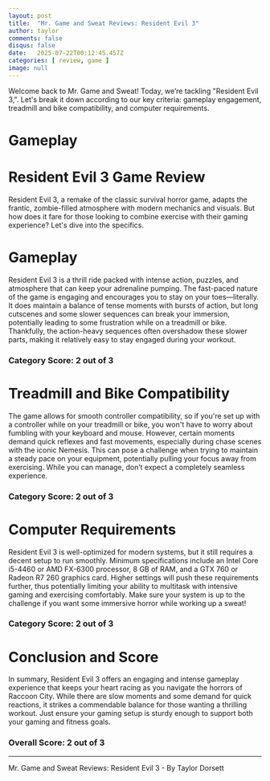 ```yaml
---
layout: post
title:  "Mr. Game and Sweat Reviews: Resident Evil 3"
author: taylor
comments: false
disqus: false
date:   2025-07-22T00:12:45.457Z
categories: [ review, game ]
image: null
---
```


Welcome back to Mr. Game and Sweat! Today, we’re tackling "Resident Evil 3,". Let's break it down according to our key criteria: gameplay engagement, treadmill and bike compatibility, and computer requirements.

# Gameplay

# Resident Evil 3 Game Review

Resident Evil 3, a remake of the classic survival horror game, adapts the frantic, zombie-filled atmosphere with modern mechanics and visuals. But how does it fare for those looking to combine exercise with their gaming experience? Let's dive into the specifics.

# Gameplay

Resident Evil 3 is a thrill ride packed with intense action, puzzles, and atmosphere that can keep your adrenaline pumping. The fast-paced nature of the game is engaging and encourages you to stay on your toes—literally. It does maintain a balance of tense moments with bursts of action, but long cutscenes and some slower sequences can break your immersion, potentially leading to some frustration while on a treadmill or bike. Thankfully, the action-heavy sequences often overshadow these slower parts, making it relatively easy to stay engaged during your workout.

### Category Score: 2 out of 3

# Treadmill and Bike Compatibility

The game allows for smooth controller compatibility, so if you're set up with a controller while on your treadmill or bike, you won't have to worry about fumbling with your keyboard and mouse. However, certain moments demand quick reflexes and fast movements, especially during chase scenes with the iconic Nemesis. This can pose a challenge when trying to maintain a steady pace on your equipment, potentially pulling your focus away from exercising. While you can manage, don’t expect a completely seamless experience.

### Category Score: 2 out of 3

# Computer Requirements

Resident Evil 3 is well-optimized for modern systems, but it still requires a decent setup to run smoothly. Minimum specifications include an Intel Core i5-4460 or AMD FX-6300 processor, 8 GB of RAM, and a GTX 760 or Radeon R7 260 graphics card. Higher settings will push these requirements further, thus potentially limiting your ability to multitask with intensive gaming and exercising comfortably. Make sure your system is up to the challenge if you want some immersive horror while working up a sweat!

### Category Score: 2 out of 3

# Conclusion and Score

In summary, Resident Evil 3 offers an engaging and intense gameplay experience that keeps your heart racing as you navigate the horrors of Raccoon City. While there are slow moments and some demand for quick reactions, it strikes a commendable balance for those wanting a thrilling workout. Just ensure your gaming setup is sturdy enough to support both your gaming and fitness goals.

### Overall Score: 2 out of 3

---

Mr. Game and Sweat Reviews: Resident Evil 3 - By Taylor Dorsett
